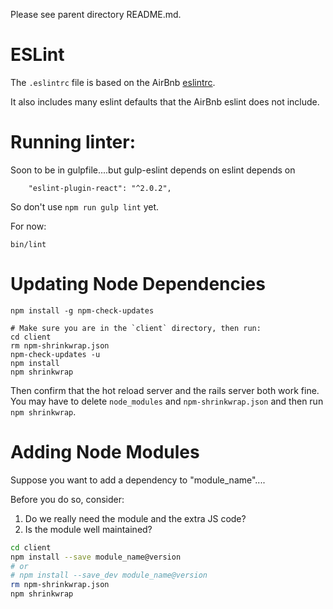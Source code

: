 Please see parent directory README.md.

ESLint
==========================
The `.eslintrc` file is based on the AirBnb [eslintrc](https://github.com/airbnb/javascript/blob/master/linters/.eslintrc).

It also includes many eslint defaults that the AirBnb eslint does not include.

Running linter:
===========================

Soon to be in gulpfile....but gulp-eslint depends on eslint depends on 

```
    "eslint-plugin-react": "^2.0.2",
```

So don't use `npm run gulp lint` yet. 

For now: 

    bin/lint
    
    
Updating Node Dependencies
===========================

```
npm install -g npm-check-updates
```
 
  
```
# Make sure you are in the `client` directory, then run:
cd client 
rm npm-shrinkwrap.json
npm-check-updates -u
npm install
npm shrinkwrap
```

Then confirm that the hot reload server and the rails server both work fine. You
may have to delete `node_modules` and `npm-shrinkwrap.json` and then run `npm
shrinkwrap`.

Adding Node Modules
=====================================
Suppose you want to add a dependency to "module_name"....

Before you do so, consider:

1. Do we really need the module and the extra JS code?
2. Is the module well maintained?

```bash
cd client
npm install --save module_name@version
# or 
# npm install --save_dev module_name@version
rm npm-shrinkwrap.json
npm shrinkwrap
```
